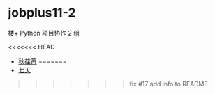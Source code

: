 # jobplus11-2
楼+ Python 项目协作 2 组

<<<<<<< HEAD
* [秋荏苒](https://github.com/redsnowc)
=======
* [七天](https://github.com/qitiandefangjian)
>>>>>>> fix #17 add info to README
